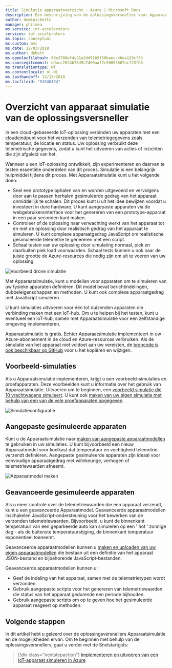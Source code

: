 ```yaml
---
title: Simulatie apparaatoverzicht - Azure | Microsoft Docs
description: Een beschrijving van de oplossingsversneller voor Apparaatsimulatie en de mogelijkheden ervan.
author: dominicbetts
manager: philmea
ms.service: iot-accelerators
services: iot-accelerators
ms.topic: conceptual
ms.custom: mvc
ms.date: 12/03/2018
ms.author: dobett
ms.openlocfilehash: 69e3708ef4c31e2dd91b5f50baecc46ea129cf33
ms.sourcegitcommit: edacc2024b78d9c7450aaf7c50095807acf25fb6
ms.translationtype: MT
ms.contentlocale: nl-NL
ms.lasthandoff: 12/13/2018
ms.locfileid: "53346194"
---
```

# <a name="device-simulation-solution-accelerator-overview"></a>Overzicht van apparaat simulatie van de oplossingsversneller

In een cloud-gebaseerde IoT-oplossing verbinden uw apparaten met een cloudeindpunt voor het verzenden van telemetriegegevens zoals temperatuur, de locatie en status. Uw oplossing verbruikt deze telemetrische gegevens, zodat u kunt het uitvoeren van acties of inzichten die zijn afgeleid van het.

Wanneer u een IoT-oplossing ontwikkelt, zijn experimenteren en daarvan te testen essentiële onderdelen van dit proces. Simulatie is een belangrijk hulpmiddel tijdens dit proces. Met Apparaatsimulatie kunt u het volgende doen:

* Snel een prototype ophalen van en worden uitgevoerd en vervolgens door aan te passen herhalen gesimuleerde gedrag van het apparaat onmiddellijk te schalen. Dit proces kunt u uit het idee bewijzen voordat u investeert in dure hardware. U kunt aangepaste apparaten via de webgebruikersinterface voor het genereren van een prototype-apparaat in een paar seconden kunt maken.
* Controleer of de oplossing naar verwachting werkt van het apparaat tot en met de oplossing door realistisch gedrag van het apparaat te simuleren. U kunt complexe apparaatgedrag JavaScript om realistische gesimuleerde telemetrie te genereren met een script.
* Schaal testen van uw oplossing door simulating normaal, piek en daarbuiten piek load voorwaarden. Schaal tests kunnen u ook naar de juiste grootte de Azure-resources die nodig zijn om uit te voeren van uw oplossing.

![Voorbeeld drone simulatie](media/iot-accelerators-device-simulation-overview/dronesimulation.png)

Met Apparaatsimulatie, kunt u modellen voor apparaten om te simuleren van uw fysieke apparaten definiëren. Dit model bevat berichtindelingen, dubbeleigenschappen en methoden. U kunt ook complexe apparaatgedrag met JavaScript simuleren.

U kunt simulaties uitvoeren voor één tot duizenden apparaten die verbinding maken met een IoT-hub. Om u te helpen bij het testen, kunt u eventueel een IoT-hub, samen met Apparaatsimulatie voor een zelfstandige omgeving implementeren.

Apparaatsimulatie is gratis. Echter Apparaatsimulatie implementeert in uw Azure-abonnement in de cloud en Azure-resources verbruiken. Als de simulatie van het apparaat niet voldoet aan uw vereisten, de [broncode is ook beschikbaar op GitHub](https://github.com/Azure/device-simulation-dotnet) voor u het kopiëren en wijzigen.

## <a name="sample-simulations"></a>Voorbeeld-simulaties

Als u Apparaatsimulatie implementeren, krijgt u een voorbeeld-simulaties en proefapparaten. Deze voorbeelden kunt u informatie over het gebruik van Apparaatsimulatie. Uitvoeren om te beginnen, een [voorbeeld simulatie die 10 vrachtwagens simuleert](quickstart-device-simulation-deploy.md). U kunt ook [maken van uw eigen simulatie met behulp van een van de vele proefapparaten opgegeven](iot-accelerators-device-simulation-create-simulation.md).

![Simulatieconfiguratie](media/iot-accelerators-device-simulation-overview/SampleSimulation.png)

## <a name="custom-simulated-devices"></a>Aangepaste gesimuleerde apparaten

Kunt u de Apparaatsimulatie naar [maken van aangepaste apparaatmodellen](iot-accelerators-device-simulation-create-custom-device.md) te gebruiken in uw simulaties. U kunt bijvoorbeeld een nieuw Apparaatmodel voor koelkast dat temperatuur en vochtigheid telemetrie verzendt definiëren. Aangepaste gesimuleerde apparaten zijn ideaal voor eenvoudige apparaatgedrag met willekeurige, verhogen of telemetriewaarden afneemt.

![Apparaatmodel maken](media/iot-accelerators-device-simulation-overview/adddevicemodel.png)

## <a name="advanced-simulated-devices"></a>Geavanceerde gesimuleerde apparaten

Als u meer controle over de telemetriewaarden die een apparaat verzendt, kunt u een geavanceerde Apparaatmodel. Geavanceerde apparaatmodellen inschakelen JavaScript-ondersteuning voor het bewerken van de verzonden telemetriewaarden. Bijvoorbeeld, u kunt de binnenkant temperatuur van een geparkeerde auto kan simuleren op een ' hot ' zonnige dag - als de buitenste temperatuurstijging, de binnenkant temperatuur exponentieel toeneemt.

Geavanceerde apparaatmodellen kunnen u [maken en uploaden van uw eigen apparaatmodellen](iot-accelerators-device-simulation-advanced-device.md) die bestaan uit een definitie van het apparaat JSON-bestand en bijbehorende JavaScript-bestanden.

Geavanceerde apparaatmodellen kunnen u:

* Geef de indeling van het apparaat, samen met de telemetrietypen wordt verzonden.
* Gebruik aangepaste scripts voor het genereren van telemetriewaarden die status van het apparaat gedurende een periode bijhouden.
* Gebruik aangepaste scripts om op te geven hoe het gesimuleerde apparaat reageert op methoden.

## <a name="next-steps"></a>Volgende stappen

In dit artikel hebt u geleerd over de oplossingsversnellers Apparaatsimulatie en de mogelijkheden ervan. Om te beginnen met behulp van de oplossingsversnellers, gaat u verder met de Snelstartgids:

> [!div class="nextstepaction"]
> [Implementeren en uitvoeren van een IoT-apparaat simuleren in Azure](quickstart-device-simulation-deploy.md)
